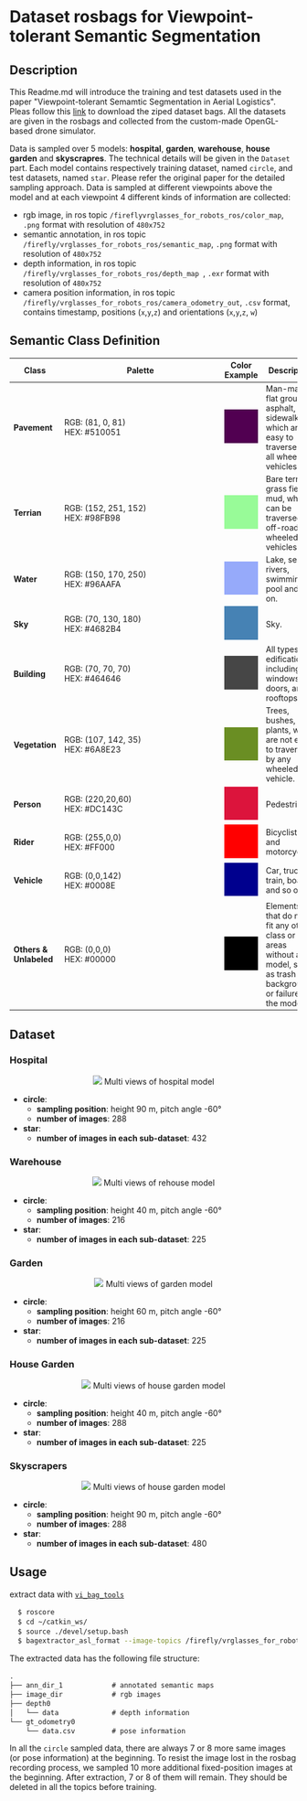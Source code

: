# Dataset rosbags for Viewpoint-tolerant Semantic Segmentation

## Description

This Readme.md will introduce the training and test datasets used in the paper "Viewpoint-tolerant Semamtic Segmentation in Aerial Logistics". Pleas follow this [link](https://drive.google.com/drive/folders/1nPrOjodKeOEPm9Dvwt7ekm2NHuoDxGBF?usp=sharing) to download the ziped dataset bags. All the datasets are given in the rosbags and collected from the custom-made OpenGL-based drone simulator. 

Data is sampled over 5 models: **hospital**, **garden**, **warehouse**, **house garden** and **skyscrapres**. The technical details will be given in the `Dataset` part. Each model contains respectively training dataset, named `circle`, and test datasets, named `star`. Please refer the original paper for the detailed sampling approach. Data is sampled at different viewpoints above the model and at each viewpoint 4 different kinds of information are collected:
+ rgb image, in ros topic `/fireflyvrglasses_for_robots_ros/color_map`, `.png` format with resolution of `480x752`
+ semantic annotation, in ros topic `/firefly/vrglasses_for_robots_ros/semantic_map`, `.png` format with resolution of `480x752`
+ depth information, in ros topic `/firefly/vrglasses_for_robots_ros/depth_map `, `.exr` format with resolution of `480x752`
+ camera position information, in ros topic `/firefly/vrglasses_for_robots_ros/camera_odometry_out`, `.csv` format, contains timestamp, positions (`x`,`y`,`z`) and orientations (`x`,`y`,`z`, `w`)

## Semantic Class Definition
| Class          | Palette                                                             |             Color Example             | Description                                                                                  |
|----------------|---------------------------------------------------------------------|:-------------------------------------:|----------------------------------------------------------------------------------------------|
| **Pavement**   | <div style="width: 200pt"> RGB: (81, 0, 81)<br/>HEX: #510051 </div> |  ![](./resources/color_pavement.png)  | Man-made flat ground, asphalt, sidewalk, which are easy to traverse by all wheeled vehicles. |
| **Terrian**    | RGB: (152, 251, 152)<br/>HEX: #98FB98                               |  ![](./resources/color_terrian.png)   | Bare terrain, grass fields, mud, which can be traversed by off-road wheeled vehicles.        |
| **Water**      | RGB: (150, 170, 250)<br/>HEX: #96AAFA                               |   ![](./resources/color_water.png)    | Lake, sea, rivers, swimming pool and so on.                                                  |
| **Sky**        | RGB: (70, 130, 180)<br/>HEX: #4682B4                                |    ![](./resources/color_sky.png)     | Sky.                                                                                         |
| **Building**   | RGB: (70, 70, 70)<br/>HEX: #464646                                  |  ![](./resources/color_building.png)  | All types of edification, including the windows, doors, and rooftops.                        |
| **Vegetation** | RGB: (107, 142, 35)<br/>HEX: #6A8E23                                | ![](./resources/color_vegetation.png) | Trees, bushes, plants, which are not easy to traverse by any wheeled vehicle.                |
| **Person**     | RGB: (220,20,60)<br/>HEX: #DC143C                                   |   ![](./resources/color_person.png)   | Pedestrians.                                                                                 |
| **Rider**      | RGB: (255,0,0)<br/>HEX: #FF000                                      |   ![](./resources/color_riders.png)   | Bicyclists and motorcyclists                                                                 |
| **Vehicle**    | RGB: (0,0,142)<br/>HEX: #0008E                                      |  ![](./resources/color_vehicle.png)   | Car, truck, train, boat and so on.                                                           |
| **Others & Unlabeled**    | RGB: (0,0,0)<br/>HEX: #00000                                        |   ![](./resources/color_others.png)   | Elements that do not fit any other class or areas without a model, such as trash bins, background, or failures on the model.   |

## Dataset

### Hospital

<div style="text-align: center;">
    <img src="https://drive.google.com/uc?id=1X7kRBN5lTNsEtw9z1VhVc_U-SF5UR5fP">
    Multi views of hospital model
</div>

+ **circle**:   
    * **sampling position**: height 90 m, pitch angle -60°
    * **number of images**: 288
+ **star**:
    * **number of images in each sub-dataset**: 432
### Warehouse

<div style="text-align: center;">
    <img src="https://drive.google.com/uc?id=1vSMVKEo7ZhFNKdgQGiTckumZ4-PcH2p7">
    Multi views of rehouse model
</div>

+ **circle**:   
    * **sampling position**: height 40 m, pitch angle -60°
    * **number of images**: 216
+ **star**:
    * **number of images in each sub-dataset**: 225

### Garden
<div style="text-align: center;">
    <img src="https://drive.google.com/uc?id=1o0CPzvpYe893KeJeVG6Iax7IIRxDL7vU">
    Multi views of garden model
</div>

+ **circle**:   
    * **sampling position**: height 60 m, pitch angle -60°
    * **number of images**: 216
+ **star**:
    * **number of images in each sub-dataset**: 225

### House Garden
<div style="text-align: center;">
    <img src="https://drive.google.com/uc?id=1f2bAvbpMNmRixs3PKreT_tpMspVrig8x">
    Multi views of house garden model
</div>

+ **circle**:   
    * **sampling position**: height 40 m, pitch angle -60°
    * **number of images**: 288
+ **star**:
    * **number of images in each sub-dataset**: 225
  
### Skyscrapers

<div style="text-align: center;">
    <img src="https://drive.google.com/uc?id=1Pm44d8o3x-6NfLAzPw2FYNMFdoa7Vvdi">
    Multi views of house garden model
</div>

+ **circle**:   
    * **sampling position**: height 90 m, pitch angle -60°
    * **number of images**: 288
+ **star**:
    * **number of images in each sub-dataset**: 480

## Usage

extract data with [`vi_bag_tools`](https://github.com/VIS4ROB-lab/vi_bag_tools)

```sh
  $ roscore
  $ cd ~/catkin_ws/
  $ source ./devel/setup.bash
  $ bagextractor_asl_format --image-topics /firefly/vrglasses_for_robots_ros/color_map --depth_map_topics /firefly/vrglasses_for_robots_ros/depth_map --semantic-topics /firefly/vrglasses_for_robots_ros/semantic_map --gt_odometry_topics /firefly/vi_sensor/ground_truth/odometry /firefly/vrglasses_for_robots_ros/camera_odometry_out --bag /media/2020-10-27-18-43-43.bag --output-folder /home/lucas/data/output_dir
```

The extracted data has the following file structure:  
```
.
├── ann_dir_1            # annotated semantic maps
├── image_dir            # rgb images
├── depth0             
│   └── data             # depth information
└── gt_odometry0  
    └── data.csv         # pose information
```
In all the `circle` sampled data, there are always 7 or 8 more same images (or pose information) at the beginning. To resist the image lost in the rosbag recording process, we sampled 10 more additional fixed-position images at the beginning. After extraction, 7 or 8 of them will remain. They should be deleted in all the topics before training.
